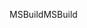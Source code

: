<span data-ttu-id="bc167-101">MSBuild</span><span class="sxs-lookup"><span data-stu-id="bc167-101">MSBuild</span></span>